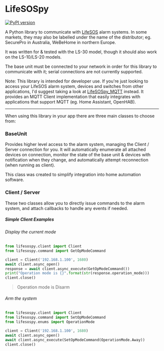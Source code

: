 # LifeSOSpy

[![PyPI version](https://badge.fury.io/py/lifesospy.svg)](https://badge.fury.io/py/lifesospy)

A Python library to communicate with [LifeSOS](http://lifesos.com.tw)
alarm systems. In some markets, they may also be labelled under the name
of the distributor; eg. SecurePro in Australia, WeBeHome in northern
Europe.

It was written for & tested with the LS-30 model, though it should also
work on the LS-10/LS-20 models.

The base unit must be connected to your network in order for this
library to communicate with it; serial connections are not currently
supported.

Note: This library is intended for developer use. If you're just
looking to access your LifeSOS alarm system, devices and switches from
other applications, I'd suggest taking a look at
[LifeSOSpy_MQTT](https://github.com/rorr73/LifeSOSpy_MQTT) instead.
It provides an MQTT Client implementation that easily integrates with
applications that support MQTT (eg. Home Assistant, OpenHAB).

---

When using this library in your app there are three main classes to
choose from:

### BaseUnit

Provides higher level access to the alarm system, managing the Client
/ Server connection for you. It will automatically enumerate all
attached devices on connection, monitor the state of the base unit
& devices with notification when they change, and automatically
attempt reconnection (when running as client).

This class was created to simplify integration into home automation
software.

### Client / Server

These two classes allow you to directly issue commands to the alarm
system, and attach callbacks to handle any events if needed.

##### Simple Client Examples

###### Display the current mode

```python
from lifesospy.client import Client
from lifesospy.command import GetOpModeCommand

client = Client('192.168.1.100', 1680)
await client.async_open()
response = await client.async_execute(GetOpModeCommand())
print("Operation mode is {}".format(str(response.operation_mode)))
client.close()
```
> Operation mode is Disarm

###### Arm the system

```python
from lifesospy.client import Client
from lifesospy.command import SetOpModeCommand
from lifesospy.enums import OperationMode

client = Client('192.168.1.100', 1680)
await client.async_open()
await client.async_execute(SetOpModeCommand(OperationMode.Away))
client.close()
```
